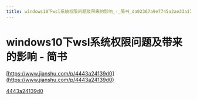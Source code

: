 ```yaml
---
title: windows10下wsl系统权限问题及带来的影响_-_简书_da02367a9e7745a2ae33a1776970a4e7
---
```


# windows10下wsl系统权限问题及带来的影响 - 简书

[https://www.jianshu.com/p/4443a24139d0](https://www.jianshu.com/p/4443a24139d0)

[4443a24139d0](windows10%E4%B8%8Bwsl%E7%B3%BB%E7%BB%9F%E6%9D%83%E9%99%90%E9%97%AE%E9%A2%98%E5%8F%8A%E5%B8%A6%E6%9D%A5%E7%9A%84%E5%BD%B1%E5%93%8D%20-%20%E7%AE%80%E4%B9%A6%20da02367a9e7745a2ae33a1776970a4e7/4443a24139d0)